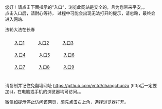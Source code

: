 您好！请点击下面指示的“入口”，浏览此网站是安全的，且为您带来平安。。 <br/>
点击入口后，请耐心等待， 过程中可能会出现无法打开的提示，请忽略，最终会进入网站. </br>

法轮大法在长春<br/>
<div style="padding:10px"><a style="margin:20px" target="_blank" href="https://d179oww6lh6sl.cloudfront.net/2Qpsp?hezbabrh" id="ccLink1" rel="nofollow">入口1</a> <a target="_blank" style="margin:20px" href="https://do8osck0dgsfj.cloudfront.net/2Qpsp?sbzew" id="ccLink2" rel="nofollow">入口2</a> <a style="margin:20px" target="_blank" href="https://d1s1r8jof61yb7.cloudfront.net/2Qpsp?lfksieoa" id="ccLink3" rel="nofollow">入口3</a></div>

<div style="padding:10px" ><a style="margin:20px" target="_blank" href="https://d179oww6lh6sl.cloudfront.net/2Qpsp?hezbabrh" id="ccLink4" rel="nofollow">入口4</a> <a style="margin:20px" href="https://do8osck0dgsfj.cloudfront.net/2Qpsp?sbzew" target="_blank" id="ccLink5" rel="nofollow">入口5</a> <a style="margin:20px" href="https://d1s1r8jof61yb7.cloudfront.net/2Qpsp?lfksieoa" target="_blank" id="ccLink6" rel="nofollow">入口6</a></div>

<div style="padding:10px"><a style="margin:20px" target="_blank" href="https://d179oww6lh6sl.cloudfront.net/2Qpsp?hezbabrh" id="ccLink7" rel="nofollow">入口7</a> <a style="margin:20px" href="https://do8osck0dgsfj.cloudfront.net/2Qpsp?sbzew" target="_blank" id="ccLink8" rel="nofollow">入口8</a> <a style="margin:20px" target="_blank" href="https://d1s1r8jof61yb7.cloudfront.net/2Qpsp?lfksieoa" id="ccLink9" rel="nofollow">入口9</a></div>

<br/>



请复制并记住免翻墙网址 https://github.com/yntd/changchunzx (http后一定要加s)，在电脑或手机的浏览器均可访问。。<br/>

微信如提示停止访问该网页，须先点击右上角，选择浏览器打开。
